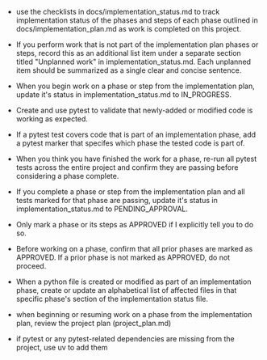 - use the checklists in docs/implementation_status.md to track implementation status of the phases and steps of each phase outlined in docs/implementation_plan.md as work is completed on this project.

- If you perform work that is not part of the implementation plan phases or steps, record this as an additional list item under a separate section titled "Unplanned work" in implementation_status.md. Each unplanned item should be summarized as a single clear and concise sentence.

- When you begin work on a phase or step from the implementation plan, update it's status in implementation_status.md to IN_PROGRESS.

- Create and use pytest to validate that newly-added or modified code is working as expected.

- If a pytest test covers code that is part of an implementation phase, add a pytest marker that specifes which phase the tested code is part of.

- When you think you have finished the work for a phase, re-run all pytest tests across the entire project and confirm they are passing before considering a phase complete.

- If you complete a phase or step from the implementation plan and all tests marked for that phase are passing, update it's status in implementation_status.md to PENDING_APPROVAL.

- Only mark a phase or its steps as APPROVED if I explicitly tell you to do so.

- Before working on a phase, confirm that all prior phases are marked as APPROVED. If a prior phase is not marked as APPROVED, do not proceed.

- When a python file is created or modified as part of an implementation phase, create or update an alphabetical list of affected files in that specific phase's section of the implementation status file.

- when beginning or resuming work on a phase from the implementation plan, review the project plan (project_plan.md)

- if pytest or any pytest-related dependencies are missing from the project, use uv to add them
